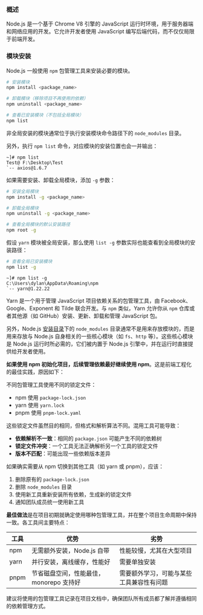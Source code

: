 ### 概述

Node.js 是一个基于 Chrome V8 引擎的 JavaScript 运行时环境，用于服务器端和网络应用的开发。它允许开发者使用 JavaScript 编写后端代码，而不仅仅局限于前端开发。

### 模块安装

Node.js 一般使用 `npm` 包管理工具来安装必要的模块。

```bash
# 安装模块
npm install <package_name>

# 卸载模块（移除项目不再使用的依赖）
npm uninstall <package_name>
```

```bash
# 查看已安装模块（不包括全局模块）
npm list
```

非全局安装的模块通常位于执行安装模块命令路径下的 `node_modules` 目录。

另外，执行 `npm list` 命令，对应模块的安装位置也会一并输出：

```
~]# npm list
Test@ F:\Desktop\Test
`-- axios@1.6.7
```

如果需要安装、卸载全局模块，添加 `-g` 参数：

```bash
# 安装全局模块
npm install -g <package_name>

# 卸载全局模块
npm uninstall -g <package_name>
```

```bash
# 查看全局模块的默认安装路径
npm root -g
```

假设 `yarn` 模块被全局安装，那么使用 `list -g` 参数实际也能查看到全局模块的安装路径：

```bash
# 查看全局已安装模块
npm list -g
```

```
~]# npm list -g
C:\Users\dylan\AppData\Roaming\npm
`-- yarn@1.22.22
```

Yarn 是一个用于管理 JavaScript 项目依赖关系的包管理工具，由 Facebook、Google、Exponent 和 Tilde 联合开发。与 `npm` 类似，Yarn 允许你从 `npm` 仓库或者其他源（如 GitHub）安装、更新、卸载和管理 JavaScript 包。

另外，Node.js <u>安装目录</u>下的 `node_modules` 目录通常不是用来存放模块的，而是用来存放与 Node.js 自身相关的一些核心模块（如 `fs`、`http` 等）。这些核心模块是 Node.js 运行时所必需的，它们被内置于 Node.js 引擎中，并在运行时直接提供给开发者使用。

**如果使用 npm 初始化项目，后续管理依赖最好继续使用 npm**。这是前端工程化的最佳实践，原因如下：

不同包管理工具使用不同的锁定文件：

- npm 使用 `package-lock.json`
- yarn 使用 `yarn.lock`
- pnpm 使用 `pnpm-lock.yaml`

这些锁定文件虽然目的相同，但格式和解析算法不同。混用工具可能导致：

- **依赖解析不一致**：相同的 `package.json` 可能产生不同的依赖树
- **锁定文件冲突**：一个工具无法正确解析另一个工具的锁定文件
- **版本不匹配**：可能出现一些依赖版本差异

如果确实需要从 npm 切换到其他工具（如 yarn 或 pnpm），应该：

1. 删除原有的 `package-lock.json`
2. 删除 `node_modules` 目录
3. 使用新工具重新安装所有依赖，生成新的锁定文件
4. 通知团队成员统一使用新工具

**最佳做法**是在项目初期就确定使用哪种包管理工具，并在整个项目生命周期中保持一致。各工具间主要特点：

| 工具 | 优势                                    | 劣势                                     |
| ---- | --------------------------------------- | ---------------------------------------- |
| npm  | 无需额外安装，Node.js 自带              | 性能较慢，尤其在大型项目                 |
| yarn | 并行安装，离线缓存，性能好              | 需要单独安装                             |
| pnpm | 节省磁盘空间，性能最佳，monorepo 支持好 | 需要额外学习，可能与某些工具兼容性有问题 |

建议将使用的包管理工具记录在项目文档中，确保团队所有成员都了解并遵循相同的依赖管理方式。